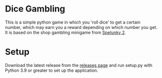 # Dice Gambling
This is a simple python game in which you 'roll dice' to get a certain number, which may earn you a reward depending on which number you get. It is based on the shop gambling minigame from [Spelunky 2](https://store.steampowered.com/app/418530/Spelunky_2/).
# Setup
Download the latest release from the [releases page](https://github.com/C-ffeeStain/DiceGambling/releases/latest/) and run setup.py with Python 3.9 or greater to set up the application.

